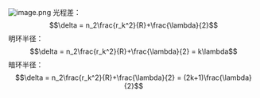 ![image.png](https://cloud.intro-iu.top:738/d/ThreeBody/ZeroHzzzzPic/202412231912529.png)
光程差：
$$\delta = n_2\frac{r_k^2}{R}+\frac{\lambda}{2}$$
明环半径：
$$\delta = n_2\frac{r_k^2}{R}+\frac{\lambda}{2} = k\lambda$$
暗环半径：
$$\delta = n_2\frac{r_k^2}{R}+\frac{\lambda}{2} = (2k+1)\frac{\lambda}{2}$$
